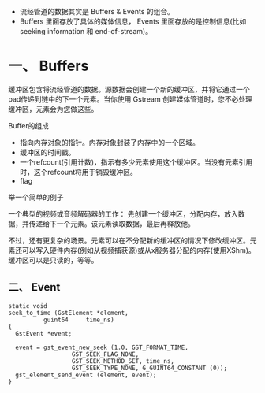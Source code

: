 - 流经管道的数据其实是 Buffers & Events 的组合。
- Buffers 里面存放了具体的媒体信息， Events 里面存放的是控制信息(比如seeking information 和 end-of-stream)。

# 一、 Buffers
缓冲区包含将流经管道的数据。源数据会创建一个新的缓冲区，并将它通过一个pad传递到链中的下一个元素。当你使用 Gstream 创建媒体管道时，您不必处理缓冲区，元素会为您做这些。

Buffer的组成
- 指向内存对象的指针。内存对象封装了内存中的一个区域。
- 缓冲区的时间戳。
- 一个refcount(引用计数)，指示有多少元素使用这个缓冲区。当没有元素引用时，这个refcount将用于销毁缓冲区。
- flag

举一个简单的例子

一个典型的视频或音频解码器的工作： 先创建一个缓冲区，分配内存，放入数据，并传递给下一个元素。该元素读取数据，最后再释放他。

不过，还有更复杂的场景。元素可以在不分配新的缓冲区的情况下修改缓冲区。元素还可以写入硬件内存(例如从视频捕获源)或从x服务器分配的内存(使用XShm)。缓冲区可以是只读的，等等。


## 二、 Event

```
static void
seek_to_time (GstElement *element,
          guint64     time_ns)
{
  GstEvent *event;

  event = gst_event_new_seek (1.0, GST_FORMAT_TIME,
                  GST_SEEK_FLAG_NONE,
                  GST_SEEK_METHOD_SET, time_ns,
                  GST_SEEK_TYPE_NONE, G_GUINT64_CONSTANT (0));
  gst_element_send_event (element, event);
}
```
